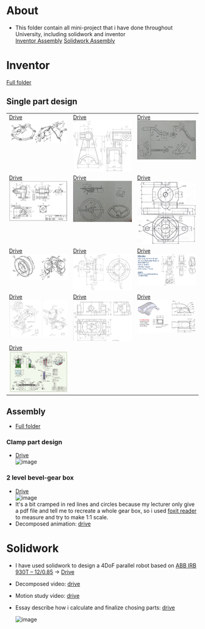 # About
- This folder contain all mini-project that i have done throughout University, including solidwork and inventor <br>
[Inventor Assembly](#assembly)                    [Solidwork Assembly](#solidwork)

# Inventor
[Full folder](https://drive.google.com/drive/folders/1jKigr7kf7Mjp9l-MtQ3Z0OrxdryqVTVf?usp=sharing)
## Single part design
<table>
  <tr valign="top">
    <td><a href="https://drive.google.com/drive/folders/1ugprRzt7BidswMWkstKjqOUGjHQVA0aa?usp=drive_link">Drive</a><br><img src="img/z5845614092519_7f3581ae6822828727005ea938f37c94.jpg" width="500"></td>
    <td><a href="https://drive.google.com/drive/folders/17KyABaHdYQHCuJsSms3vHbcaGeuiXh3w?usp=drive_link">Drive</a><br><img src="img/z5868653633933_99d7df307a4afaf49a37b1f762b5ff17.jpg" width="500"></td>
    <td><a href="https://drive.google.com/drive/folders/1ADRSHNaOauB2YPCmdg__aMXWfi6CFPAp?usp=drive_link">Drive</a><br><img src="img/z5914614435620_a68d969573457531bc1afde737ff0206.jpg" width="500"></td>
  </tr>
  <tr valign="top">
    <td><a href="https://drive.google.com/drive/folders/1fH5rtJsJrstRGZHo7pwYGZdra9HDiq-3?usp=drive_link">Drive</a><br><img src="img/z5914615119863_a1e8d91b88f9d7c3fb71dded540e452b.jpg" width="500"></td>
    <td><a href="https://drive.google.com/drive/folders/1Laoqtr9CmHXwE1QdMlF3xtMHMX-HHLDJ?usp=drive_link">Drive</a><br><img src="img/z5914614224049_42448043cfb383721568b28a6a9c0ee2.jpg" width="500"></td>
    <td><a href="https://drive.google.com/drive/folders/10ikl0XqRuxdaaQCpdxhtYmY4KTGx8PP7?usp=drive_link">Drive</a><br><img src="img/Pasted image 20250511211453.png" width="500"></td>
  </tr>
  <tr valign="top">
    <td><a href="https://drive.google.com/drive/folders/1A6ptSJstolpp7VKnlmOoErLsNZv_aGqo?usp=drive_link">Drive</a><br><img src="img/z5845613577412_0b170ecdafb637312ead34138f4508ea.jpg" width="500"></td>
    <td><a href="https://drive.google.com/drive/folders/1Q8AyBqgxy5agW1j0QUVwBZGmXrraPrhs?usp=drive_link">Drive</a><br><img src="img/z5868648441077_e3c67d915e74a206280d397fde795b18.jpg" width="500"></td>
    <td><a href="https://drive.google.com/drive/folders/14bx0Y152XcgUyUtVGAsUrUmWyG0Ag1C2?usp=drive_link">Drive</a><br><img src="img/z5914616593606_5ce85f440291722d2c7c2eb6bb0b72a1.jpg" width="500"></td>
  </tr>
  <tr valign="top">
    <td><a href="https://drive.google.com/drive/folders/1-hw50Q8pWyK2m1ez7sqbyt2Ni43y43jl?usp=sharing">Drive</a><br><img src="img/z5868647289257_59a6467b4ca6f908101f9fc69ffa0708 1.jpg" width="500"></td>
    <td><a href="https://drive.google.com/drive/folders/1Q1enx4cowz7qnB58znex2sPzdnhJ37QX?usp=drive_link">Drive</a><br><img src="img/z5868651126219_89fd390b1f068b5d6a57678f97a13ddc.jpg" width="500"></td>
    <td><a href="https://drive.google.com/drive/folders/1unQLlDpqY58UJQOB1ycpOYTMcfx_CeSo?usp=drive_link">Drive</a><br><img src="img/z5914620097495_ec1a0b1df3dc127ad33fb24310401b91.jpg" width="500"></td>
  </tr>
  <tr valign="top">
    <td><a href="https://drive.google.com/drive/folders/106tAtISWlNAlPvld31LIlUSk0yn1dP6W?usp=drive_link">Drive</a><br><img src="img/z5914611207632_f3db4cb19422616362f7b9a735df28fb.jpg" width="500"></td>
    <td></td>
    <td></td>
  </tr>
</table>


## Assembly 
- [Full folder](https://drive.google.com/drive/folders/1DgYNdKQNP4mk9DMQmH2UvFJTw7SPdeV6?usp=drive_link)
### Clamp part design
- [Drive](https://drive.google.com/drive/folders/11e-QWCxVR2ZCaYG1c2zFvTnVMbFb8-NN?usp=drive_link) <br>
![image](https://github.com/user-attachments/assets/0800a428-2ab6-4328-b0c9-489d3219db47)
### 2 level bevel-gear box
- [Drive](https://drive.google.com/drive/folders/1ahaaU_polVM8gbmK6aduMNkPAA4hYnhJ?usp=drive_link)<br>
![image](https://github.com/user-attachments/assets/5e5ec220-e6dc-4a4e-a54a-155d6452230b) <br>
- It's a bit cramped in red lines and circles because my lecturer only give a pdf file and tell me to recreate a whole gear box, so i used [foxit reader](https://www.foxit.com/pdf-reader/) to measure and try to make 1:1 scale.
- Decomposed animation: [drive](https://drive.google.com/file/d/1uY1ag98vEUHNOqF6jrd7rkw60yk-St2c/view?usp=drive_link)

# Solidwork
- I have used solidwork to design a 4DoF parallel robot based on [ABB IRB 930T – 12/0.85](https://new.abb.com/products/robotics/robots/scara-robots/irb-930) -> [Drive](https://drive.google.com/drive/folders/1ZeXVYA546JylMyoD3On91UGOL4QAUuE2?usp=drive_link)
- Decomposed video: [drive](https://drive.google.com/file/d/1uEgJCzzeMudRUN11NjVR9VYm6qbpzCz1/view?usp=drive_link)
- Motion study video: [drive](https://drive.google.com/file/d/1kPTB6fDDdfT5rTaeSSei_RhzWEnDTGq8/view?usp=drive_link)
- Essay describe how i calculate and finalize chosing parts: [drive](https://drive.google.com/file/d/14B4WIiABpAgIqko5attVI1krpFqaoPbs/view?usp=drive_link)
  
  ![image](https://github.com/user-attachments/assets/8a18853d-d66e-4396-9a38-b33cde893bac)
